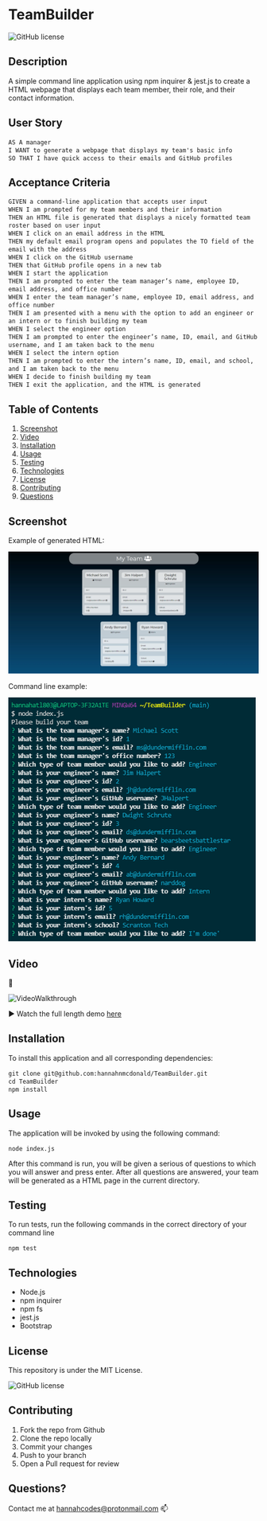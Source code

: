 # TeamBuilder

![GitHub license](https://img.shields.io/badge/license-MIT-blue.svg)

## Description
A simple command line application using npm inquirer & jest.js to create a HTML webpage that displays each team member, their role, and their contact information.


## User Story

```
AS A manager
I WANT to generate a webpage that displays my team's basic info
SO THAT I have quick access to their emails and GitHub profiles
```

## Acceptance Criteria 

```
GIVEN a command-line application that accepts user input
WHEN I am prompted for my team members and their information
THEN an HTML file is generated that displays a nicely formatted team roster based on user input
WHEN I click on an email address in the HTML
THEN my default email program opens and populates the TO field of the email with the address
WHEN I click on the GitHub username
THEN that GitHub profile opens in a new tab
WHEN I start the application
THEN I am prompted to enter the team manager’s name, employee ID, email address, and office number
WHEN I enter the team manager’s name, employee ID, email address, and office number
THEN I am presented with a menu with the option to add an engineer or an intern or to finish building my team
WHEN I select the engineer option
THEN I am prompted to enter the engineer’s name, ID, email, and GitHub username, and I am taken back to the menu
WHEN I select the intern option
THEN I am prompted to enter the intern’s name, ID, email, and school, and I am taken back to the menu
WHEN I decide to finish building my team
THEN I exit the application, and the HTML is generated

```


## Table of Contents
1. [Screenshot](##Screenshot)
2. [Video](##Video)
3. [Installation](##Installation)
4. [Usage](##Usage)
5. [Testing](##Testing)
6. [Technologies](##Technologies)
7. [License](##License)
8. [Contributing](##Contributing)
9. [Questions](##Questions)


## Screenshot

Example of generated HTML: 

![Screenshot](./img/screenshot1.png)

Command line example:

![Screenshot2](./img/screenshot2.png)

## Video

🎥

![VideoWalkthrough](./img/gif2.gif)

▶️ Watch the full length demo [here](https://drive.google.com/file/d/12LQ8W5aW2Fg3p5Lay4CU4FChb1jzC6bt/view)


## Installation

To install this application and all corresponding dependencies:
```
git clone git@github.com:hannahnmcdonald/TeamBuilder.git
cd TeamBuilder
npm install     
```

## Usage

The application will be invoked by using the following command:
```
node index.js
```
After this command is run, you will be given a serious of questions to which you will answer and press enter. After all questions are answered, your team will be generated as a HTML page in the current directory.

## Testing

To run tests, run the following commands in the correct directory of your command line
```
npm test
```


## Technologies

* Node.js
* npm inquirer
* npm fs
* jest.js
* Bootstrap


## License

This repository is under the MIT License.

![GitHub license](https://img.shields.io/badge/license-MIT-blue.svg)

## Contributing

1. Fork the repo from Github
2. Clone the repo locally
3. Commit your changes
4. Push to your branch
5. Open a Pull request for review

## Questions?

Contact me at hannahcodes@protonmail.com 📫

